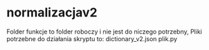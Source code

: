 # normalizacjav2
Folder funkcje to folder roboczy i nie jest do niczego potrzebny,
Pliki potrzebne do działania skryptu to:
dictionary_v2.json
plik.py
